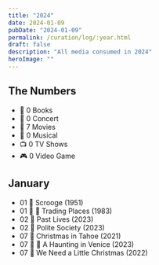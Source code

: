 ```yaml
---
title: "2024"
date: 2024-01-09
pubDate: "2024-01-09"
permalink: /curation/log/:year.html
draft: false
description: "All media consumed in 2024"
heroImage: ""
---
```


## The Numbers

- 📕 0 Books
- 🎵 0 Concert
- 🎥 7 Movies
- 🎤 0 Musical
- 📺 0 TV Shows
- 🎮 0 Video Game

## January

- 01 🎥 Scrooge (1951)
- 01 🎥 🔁 Trading Places (1983)
- 02 🎥 Past Lives (2023)
- 02 🎥 Polite Society (2023)
- 07 🎥 Christmas in Tahoe (2021)
- 07 🎥 🔁 A Haunting in Venice (2023)
- 07 🎥 We Need a Little Christmas (2022)
